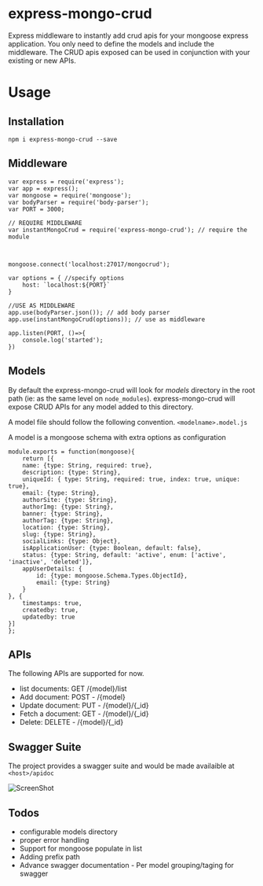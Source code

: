# express-mongo-crud
Express middleware to instantly add crud apis for your mongoose express application. You only need to define the models and include the middleware. The CRUD apis exposed can be used in conjunction with your existing or new APIs.

# Usage

## Installation

`npm i express-mongo-crud --save`

## Middleware


```
var express = require('express');
var app = express();
var mongoose = require('mongoose');
var bodyParser = require('body-parser');
var PORT = 3000;

// REQUIRE MIDDLEWARE
var instantMongoCrud = require('express-mongo-crud'); // require the module



mongoose.connect('localhost:27017/mongocrud');

var options = { //specify options
	host: `localhost:${PORT}`
}

//USE AS MIDDLEWARE
app.use(bodyParser.json()); // add body parser
app.use(instantMongoCrud(options)); // use as middleware

app.listen(PORT, ()=>{
	console.log('started');
})
```

## Models

By default the express-mongo-crud will look for *models* directory in the root path (ie: as the same level on `node_modules`). express-mongo-crud will expose CRUD APIs for any model added to this directory. 

A model file should follow the following convention. 
`<modelname>.model.js`

A model is a mongoose schema with extra options as configuration

```
module.exports = function(mongoose){
    return [{
    name: {type: String, required: true},
    description: {type: String},
    uniqueId: { type: String, required: true, index: true, unique: true},
    email: {type: String},
    authorSite: {type: String},
    authorImg: {type: String},
    banner: {type: String},
    authorTag: {type: String},
    location: {type: String},
    slug: {type: String},
    socialLinks: {type: Object},
    isApplicationUser: {type: Boolean, default: false},
    status: {type: String, default: 'active', enum: ['active', 'inactive', 'deleted']},
    appUserDetails: {
        id: {type: mongoose.Schema.Types.ObjectId},
        email: {type: String}
    }
}, {
    timestamps: true,
    createdby: true,
    updatedby: true
}]
};
```


## APIs
The following APIs are supported for now.
 - list documents: GET /{model}/list
 - Add document: POST - /{model} 
 - Update document: PUT - /{model}/{_id} 
 - Fetch a document: GET - /{model}/{_id} 
 - Delete: DELETE - /{model}/{_id} 
 
## Swagger Suite
 The project provides a swagger suite and would be made availaible at `<host>/apidoc`
 
 ![ScreenShot](https://raw.githubusercontent.com/rahil471/express-mongo-crud/master/assets/swagger.JPG)
 
## Todos
- configurable models directory
- proper error handling
- Support for mongoose populate in list
- Adding prefix path
- Advance swagger documentation - Per model grouping/taging for swagger
 
 
